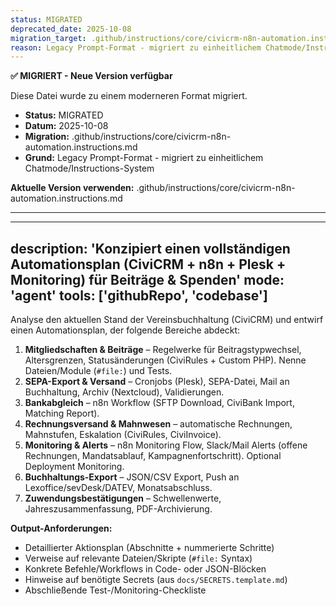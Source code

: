 ```yaml
---
status: MIGRATED
deprecated_date: 2025-10-08
migration_target: .github/instructions/core/civicrm-n8n-automation.instructions.md
reason: Legacy Prompt-Format - migriert zu einheitlichem Chatmode/Instructions-System
---
```


**✅ MIGRIERT - Neue Version verfügbar**

Diese Datei wurde zu einem moderneren Format migriert.

- **Status:** MIGRATED
- **Datum:** 2025-10-08
- **Migration:** .github/instructions/core/civicrm-n8n-automation.instructions.md
- **Grund:** Legacy Prompt-Format - migriert zu einheitlichem Chatmode/Instructions-System

**Aktuelle Version verwenden:** .github/instructions/core/civicrm-n8n-automation.instructions.md

---

---
description: 'Konzipiert einen vollständigen Automationsplan (CiviCRM + n8n + Plesk + Monitoring) für Beiträge & Spenden'
mode: 'agent'
tools: ['githubRepo', 'codebase']
---

Analyse den aktuellen Stand der Vereinsbuchhaltung (CiviCRM) und entwirf einen Automationsplan, der folgende Bereiche abdeckt:

1. **Mitgliedschaften & Beiträge** – Regelwerke für Beitragstypwechsel, Altersgrenzen, Statusänderungen (CiviRules + Custom PHP). Nenne Dateien/Module (`#file:`) und Tests.
2. **SEPA-Export & Versand** – Cronjobs (Plesk), SEPA-Datei, Mail an Buchhaltung, Archiv (Nextcloud), Validierungen.
3. **Bankabgleich** – n8n Workflow (SFTP Download, CiviBank Import, Matching Report).
4. **Rechnungsversand & Mahnwesen** – automatische Rechnungen, Mahnstufen, Eskalation (CiviRules, CiviInvoice).
5. **Monitoring & Alerts** – n8n Monitoring Flow, Slack/Mail Alerts (offene Rechnungen, Mandatsablauf, Kampagnenfortschritt). Optional Deployment Monitoring.
6. **Buchhaltungs-Export** – JSON/CSV Export, Push an Lexoffice/sevDesk/DATEV, Monatsabschluss.
7. **Zuwendungsbestätigungen** – Schwellenwerte, Jahreszusammenfassung, PDF-Archivierung.

**Output-Anforderungen:**
- Detaillierter Aktionsplan (Abschnitte + nummerierte Schritte)
- Verweise auf relevante Dateien/Skripte (`#file:` Syntax)
- Konkrete Befehle/Workflows in Code- oder JSON-Blöcken
- Hinweise auf benötigte Secrets (aus `docs/SECRETS.template.md`)
- Abschließende Test-/Monitoring-Checkliste
